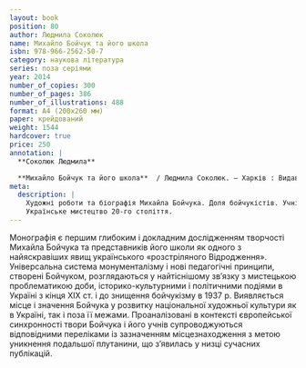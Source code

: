 ```yaml
---
layout: book
position: 80
author: Людмила Соколюк
name: Михайло Бойчук та його школа
isbn: 978-966-2562-50-7
category: наукова література
series: поза серіями
year: 2014
number_of_copies: 300
number_of_pages: 386
number_of_illustrations: 488
format: А4 (200х260 мм)
paper: крейдований
weight: 1544
hardcover: true
price: 250
annotation: |
  **Соколюк Людмила**

  **Михайло Бойчук та його школа**  / Людмила Соколюк. — Харків : Видавець Савчук О. О., 2014. — 386 с. ; 488 іл.
meta:
  description: |
    Художні роботи та біографія Михайла Бойчука. Доля бойчукістів. Учні Михайла Бойчука.
    Українське мистецтво 20-го століття.
---
```


Монографія є першим глибоким і докладним дослідженням творчості Михайла Бойчука та представників його школи
як одного з найяскравіших явищ українського «розстріляного Відродження». Універсальна система монументалізму
і нові педагогічні принципи, створені Бойчуком, розглядаються у найтіснішому зв’язку з мистецькою
проблематикою доби, історико-культурними і політичними подіями в Україні з кінця ХІХ&nbsp;ст. і до знищення
бойчукізму в 1937&nbsp;р. Виявляється місце і значення Бойчука у розвитку національної художньої культури як в
Україні, так і поза її межами. Проаналізовані в контексті європейської синхронності твори Бойчука і його
учнів супроводжуються відповідними переліками із зазначенням місцезнаходження з метою уникнення подальшої
плутанини, що з’явилась у низці сучасних публікацій.
